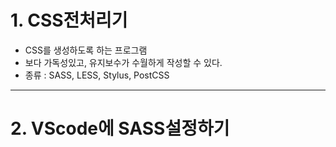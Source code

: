# 1. CSS전처리기
  * CSS를 생성하도록 하는 프로그램
  * 보다 가독성있고, 유지보수가 수월하게 작성할 수 있다.
  * 종류 : SASS, LESS, Stylus, PostCSS
- - -
# 2. VScode에 SASS설정하기
